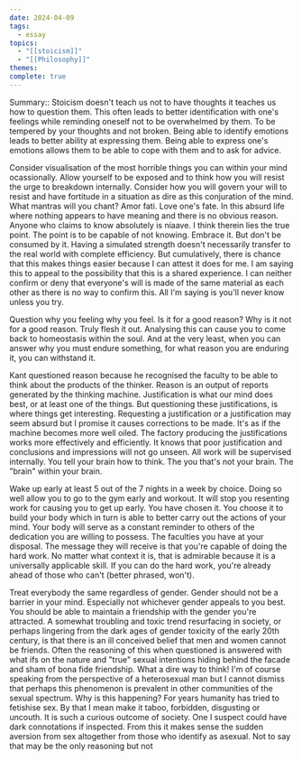 ```yaml
---
date: 2024-04-09
tags:
  - essay
topics:
  - "[[stoicism]]"
  - "[[Philosophy]]"
themes: 
complete: true
---
```


Summary::
Stoicism doesn't teach us not to have thoughts it teaches us how to question them. This often leads to better identification with one's feelings while reminding oneself not to be overwhelmed by them. To be tempered by your thoughts and not broken. Being able to identify emotions leads to better ability at expressing them. Being able to express one's emotions allows them to be able to cope with them and to ask for advice. 

Consider visualisation of the most horrible things you can within your mind ocassionally. Allow yourself to be exposed and to think how you will resist the urge to breakdown internally. Consider how you will govern your will to resist and have fortitude in a situation as dire as this conjuration of the mind. What mantras will you chant? Amor fati. Love one's fate. In this absurd life where nothing appears to have meaning and there is no obvious reason. Anyone who claims to know absolutely is niaave. I think therein lies the true point. The point is to be capable of not knowing. Embrace it. But don't be consumed by it. Having a simulated strength doesn't necessarily transfer to the real world with complete efficiency. But cumulatively, there is chance that this makes things easier because I can attest it does for me. I am saying this to appeal to the possibility that this is a shared experience. I can neither confirm or deny that everyone's will is made of the same material as each other as there is no way to confirm this. All I'm saying is you'll never know unless you try.

Question why you feeling why you feel. Is it for a good reason? Why is it not for a good reason. Truly flesh it out. Analysing this can cause you to come back to homeostasis within the soul. And at the very least, when you can answer why you must endure something, for what reason you are enduring it, you can withstand it.

Kant questioned reason because he recognised the faculty to be able to think about the products of the thinker. Reason is an output of reports generated by the thinking machine. Justification is what our mind does best, or at least one of the things. But questioning these justifications, is where things get interesting. Requesting a justification or a justification may seem absurd but I promise it causes corrections to be made. It's as if the machine becomes more well oiled. The factory producing the justifications works more effectively and efficiently. It knows that poor justification and conclusions and impressions will not go unseen. All work will be supervised internally. You tell your brain how to think. The you that's not your brain. The "brain" within your brain. 

Wake up early at least 5 out of the 7 nights in a week by choice. Doing so well allow you to go to the gym early and workout. It will stop you resenting work for causing you to get up early. You have chosen it. You choose it to build your body which in turn is able to better carry out the actions of your mind. Your body will serve as a constant reminder to others of the dedication you are willing to possess. The faculties you have at your disposal. The message they will receive is that you're capable of doing the hard work. No matter what context it is, that is admirable because it is a universally applicable skill. If you can do the hard work, you're already ahead of those who can't (better phrased, won't).

Treat everybody the same regardless of gender. Gender should not be a barrier in your mind. Especially not whichever gender appeals to you best. You should be able to maintain a friendship with the gender you're attracted. A somewhat troubling and toxic trend resurfacing in society, or perhaps lingering from the dark ages of gender toxicity of the early 20th century, is that there is an ill conceived belief that men and women cannot be friends. Often the reasoning of this when questioned is answered with what ifs on the nature and "true" sexual intentions hiding behind the facade and sham of bona fide friendship. What a dire way to think! I'm of course speaking from the perspective of a heterosexual man but I cannot dismiss that perhaps this phenomenon is prevalent in other communities of the sexual spectrum. Why is this happening? For years humanity has tried to fetishise sex. By that I mean make it taboo, forbidden, disgusting or uncouth. It is such a curious outcome of society. One I suspect could have dark connotations if inspected. From this it makes sense the sudden aversion from sex altogether from those who identify as asexual. Not to say that may be the only reasoning but not